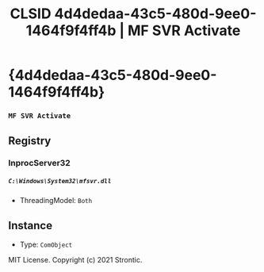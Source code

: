 ﻿---
title: "CLSID 4d4dedaa-43c5-480d-9ee0-1464f9f4ff4b | MF SVR Activate"
excerpt: What is COM-Object CLSID 4d4dedaa-43c5-480d-9ee0-1464f9f4ff4b?
---

# {4d4dedaa-43c5-480d-9ee0-1464f9f4ff4b}

### `MF SVR Activate`

## Registry


### InprocServer32

##### `C:\Windows\System32\mfsvr.dll`
* ThreadingModel: `Both`

## Instance

* Type: `ComObject`

MIT License. Copyright (c) 2021 Strontic.


